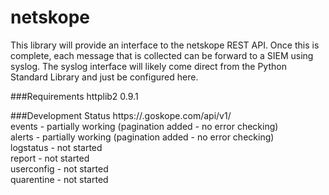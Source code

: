 # netskope
This library will provide an interface to the netskope REST API. Once this is complete, each message that is collected can be forward to a SIEM using syslog. The syslog interface will likely come direct from the Python Standard Library and just be configured here.

###Requirements
httplib2 0.9.1

###Development Status
https://<tenant>.goskope.com/api/v1/  
	events - partially working  (pagination added - no error checking)  
	alerts - partially working (pagination added - no error checking)  
	logstatus - not started  
	report - not started  
	userconfig - not started  
	quarentine - not started  
